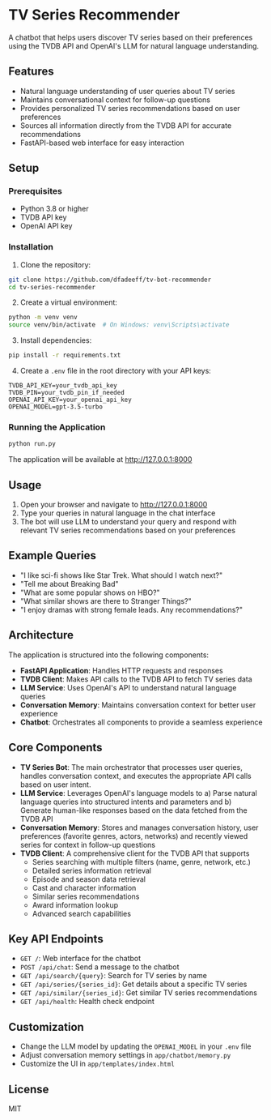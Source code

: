 # TV Series Recommender

A chatbot that helps users discover TV series based on their preferences using the TVDB API and OpenAI's LLM for natural language understanding.

## Features

- Natural language understanding of user queries about TV series
- Maintains conversational context for follow-up questions
- Provides personalized TV series recommendations based on user preferences
- Sources all information directly from the TVDB API for accurate recommendations
- FastAPI-based web interface for easy interaction

## Setup

### Prerequisites

- Python 3.8 or higher
- TVDB API key 
- OpenAI API key

### Installation

1. Clone the repository:
```bash
git clone https://github.com/dfadeeff/tv-bot-recommender
cd tv-series-recommender
```

2. Create a virtual environment:
```bash
python -m venv venv
source venv/bin/activate  # On Windows: venv\Scripts\activate
```

3. Install dependencies:
```bash
pip install -r requirements.txt
```

4. Create a `.env` file in the root directory with your API keys:
```
TVDB_API_KEY=your_tvdb_api_key
TVDB_PIN=your_tvdb_pin_if_needed
OPENAI_API_KEY=your_openai_api_key
OPENAI_MODEL=gpt-3.5-turbo
```

### Running the Application

```bash
python run.py
```

The application will be available at http://127.0.0.1:8000

## Usage

1. Open your browser and navigate to http://127.0.0.1:8000
2. Type your queries in natural language in the chat interface
3. The bot will use LLM to understand your query and respond with relevant TV series recommendations based on your preferences

## Example Queries

- "I like sci-fi shows like Star Trek. What should I watch next?"
- "Tell me about Breaking Bad"
- "What are some popular shows on HBO?"
- "What similar shows are there to Stranger Things?"
- "I enjoy dramas with strong female leads. Any recommendations?"

## Architecture

The application is structured into the following components:

- **FastAPI Application**: Handles HTTP requests and responses
- **TVDB Client**: Makes API calls to the TVDB API to fetch TV series data
- **LLM Service**: Uses OpenAI's API to understand natural language queries
- **Conversation Memory**: Maintains conversation context for better user experience
- **Chatbot**: Orchestrates all components to provide a seamless experience

## Core Components
- **TV Series Bot**: The main orchestrator that processes user queries, handles conversation context, and executes the appropriate API calls based on user intent.
- **LLM Service**: Leverages OpenAI's language models to a) Parse natural language queries into structured intents and parameters and b) Generate human-like responses based on the data fetched from the TVDB API
- **Conversation Memory**: Stores and manages conversation history, user preferences (favorite genres, actors, networks) and recently viewed series for context in follow-up questions
- **TVDB Client**: A comprehensive client for the TVDB API that supports 
  - Series searching with multiple filters (name, genre, network, etc.)
  - Detailed series information retrieval
  - Episode and season data retrieval
  - Cast and character information
  - Similar series recommendations
  - Award information lookup
  - Advanced search capabilities


## Key API Endpoints

- `GET /`: Web interface for the chatbot
- `POST /api/chat`: Send a message to the chatbot
- `GET /api/search/{query}`: Search for TV series by name
- `GET /api/series/{series_id}`: Get details about a specific TV series
- `GET /api/similar/{series_id}`: Get similar TV series recommendations
- `GET /api/health`: Health check endpoint

## Customization

- Change the LLM model by updating the `OPENAI_MODEL` in your `.env` file
- Adjust conversation memory settings in `app/chatbot/memory.py`
- Customize the UI in `app/templates/index.html`

## License

MIT
